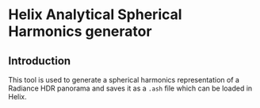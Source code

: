 # Helix Analytical Spherical Harmonics generator

## Introduction

This tool is used to generate a spherical harmonics representation
of a Radiance HDR panorama and saves it as a `.ash` file which can
be loaded in Helix. 